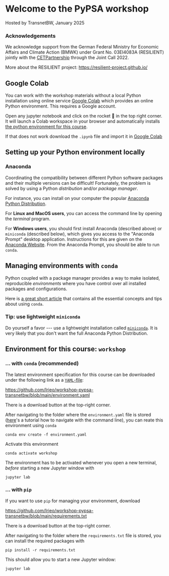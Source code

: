 # Welcome to the PyPSA workshop

Hosted by TransnetBW, January 2025

### Acknowledgements

We acknowledge support from the German Federal Ministry for Economic Affairs and Climate Action (BMWK) under Grant No. 03EI4083A (RESILIENT) jointly with the [CETPartnership](https://cetpartnership.eu/) through the Joint Call 2022.

More about the RESILIENT project: https://resilient-project.github.io/


## Google Colab

You can work with the workshop materials without a local Python installation using online service [Google Colab](https://colab.google) which provides an online Python environment. This requires a Google account.

Open any jupyter notebook and click on the rocket 🚀 in the top right corner. It will launch a Colab workspace in your browser and automatically installs [the python environment for this course](
https://github.com/Irieo/workshop-pypsa-transnetbw/blob/main/requirements.txt). 

If that does not work download the `.ipynb` file and import it in [Google Colab](https://colab.research.google.com/)


## Setting up your Python environment locally

### Anaconda

Coordinating the compatibility between different Python software packages and
their multiple versions can be difficult! Fortunately, the problem is solved by
using a Python _distribution_ and/or _package manager_.

For instance, you can install on your computer the popular [Anaconda Python
Distribution](https://www.anaconda.com/download/).

For **Linux and MacOS users**, you can access the command line by opening the
_terminal_ program.

For **Windows users**, you should first install Anaconda (described above) or
`miniconda` (described below), which gives you access to the "Anaconda Prompt"
desktop application. Instructions for this are given on the [Anaconda
Website](https://docs.anaconda.com/anaconda/user-guide/getting-started/#write-a-python-program-using-anaconda-prompt-or-terminal).
From the Anaconda Prompt, you should be able to run `conda`.

## Managing environments with `conda`

Python coupled with a package manager provides a way to make isolated,
reproducible _environments_ where you have control over all installed packages
and configurations.

Here is [a great short article](https://towardsdatascience.com/conda-essential-concepts-and-tricks-e478ed53b5b) that contains all the essential concepts and tips about using `conda`.

### Tip: use lightweight `miniconda`

Do yourself a favor --- use a lightweight installation called
[`miniconda`](https://docs.conda.io/en/latest/miniconda.html). It is very likely that you don't want the full Anaconda Python Distribution.


## Environment for this course: `workshop`

### ... with `conda` (recommended)

The latest environment specification for this course can be downloaded under the following link as a [`YAML`-file](https://en.wikipedia.org/wiki/YAML):

https://github.com/Irieo/workshop-pypsa-transnetbw/blob/main/environment.yaml

There is a download button at the top-right corner.

After navigating to the folder where the `environment.yaml` file is stored ([here](https://tutorials.codebar.io/command-line/introduction/tutorial.html)'s a tutorial how to navigate with the command line),
you can reate this environment using `conda`

    conda env create -f environment.yaml

Activate this environment

    conda activate workshop

The environment has to be activated whenever you open a new terminal,
*before* starting a new Jupyter window with

    jupyter lab

### ... with `pip`

If you want to use `pip` for managing your environment, download

https://github.com/Irieo/workshop-pypsa-transnetbw/blob/main/requirements.txt

There is a download button at the top-right corner.

After navigating to the folder where the `requirements.txt` file is stored,
you can install the required packages with

    pip install -r requirements.txt

This should allow you to start a new Jupyter window:

    jupyter lab
